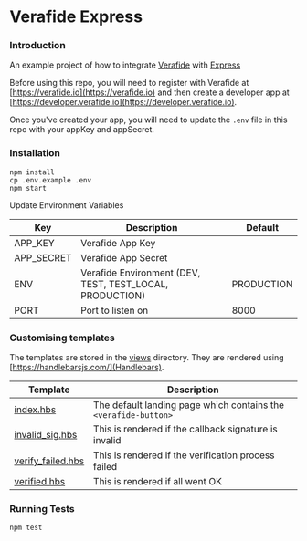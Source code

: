 # Verafide Express

### Introduction

An example project of how to integrate [Verafide](https://verafide.io) with [Express](https://expressjs.com)

Before using this repo, you will need to register with Verafide at [https://verafide.io](https://verafide.io) and then create a developer app at [https://developer.verafide.io](https://developer.verafide.io).

Once you've created your app, you will need to update the `.env` file in this repo with your appKey and appSecret.

### Installation

```
npm install
cp .env.example .env
npm start
```

Update Environment Variables

| Key        | Description                                              | Default    |
| ---------- | -------------------------------------------------------- | ---------- |
| APP_KEY    | Verafide App Key                                         |            |
| APP_SECRET | Verafide App Secret                                      |            |
| ENV        | Verafide Environment (DEV, TEST, TEST_LOCAL, PRODUCTION) | PRODUCTION |
| PORT       | Port to listen on                                        | 8000       |

### Customising templates

The templates are stored in the [views](views) directory. They are rendered using [https://handlebarsjs.com/](Handlebars).

| Template                                     | Description                                                     |
| -------------------------------------------- | --------------------------------------------------------------- |
| [index.hbs](views/index.hbs)                 | The default landing page which contains the `<verafide-button>` |
| [invalid_sig.hbs](views/invalid_sig.hbs)     | This is rendered if the callback signature is invalid           |
| [verify_failed.hbs](views/verify_failed.hbs) | This is rendered if the verification process failed             |
| [verified.hbs](views/verified.hbs)           | This is rendered if all went OK                                 |

### Running Tests

```
npm test
```
